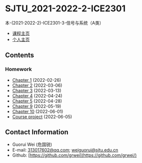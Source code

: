 # SJTU_2021-2022-2-ICE2301

本-(2021-2022-2)-ICE2301-3-信号与系统（A类）

- [课程主页](https://grwei.github.io/SJTU_2021-2022-2_ICE2301/)
- [个人主页](https://grwei.github.io/)

## Contents

### Homework

- [Chapter 1](https://grwei.github.io/SJTU_2021-2022-2_ICE2301/ch1_危国锐_516021910080.pdf) (2022-02-26)
- [Chapter 2](https://grwei.github.io/SJTU_2021-2022-2_ICE2301/ch2_危国锐_516021910080.pdf) (2022-03-06)
- [Chapter 3](https://grwei.github.io/SJTU_2021-2022-2_ICE2301/ch3_危国锐_516021910080.pdf) (2022-03-13)
- [Chapter 4](https://grwei.github.io/SJTU_2021-2022-2_ICE2301/ch4_危国锐_516021910080.pdf) (2022-04-24)
- [Chapter 5](https://grwei.github.io/SJTU_2021-2022-2_ICE2301/ch5_危国锐_516021910080.pdf) (2022-04-28)
- [Chapter 9](https://grwei.github.io/SJTU_2021-2022-2_ICE2301/ch9_危国锐_516021910080.pdf) (2022-05-19)
- [Chapter 10](https://grwei.github.io/SJTU_2021-2022-2_ICE2301/ch10_危国锐_516021910080.pdf) (2022-06-01)
- [Course project](https://grwei.github.io/SJTU_2021-2022-2_ICE2301/project_危国锐_516021910080.pdf) (2022-06-05)

## Contact Information

- Guorui Wei (危国锐)
- E-mail: 313017602@qq.com; weiguorui@sjtu.edu.cn
- Github: [https://github.com/grwei](https://github.com/grwei/)
